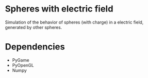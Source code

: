 # Spheres with electric field

Simulation of the behavior of spheres (with charge) in a electric field, generated by other spheres.

# Dependencies

- PyGame
- PyOpenGL
- Numpy
